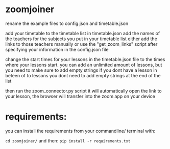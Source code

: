 # zoomjoiner

rename the example files to config.json and timetable.json

add your timetable to the timetable list in timetable.json
add the names of the teachers for the subjects you put in your timetable list
either add the links to those teachers manually or use the "get_zoom_links" script after specifying your information in the config.json file

change the start times for your lessons in the timetable.json file to the times where your lessons start.
you can add an unlimited amount of lessons, but you need to make sure to add empty strings if you dont have a lesson in beteen of to lessons
you dont need to add empty strings at the end of the list

then run the zoom_connector.py script
it will automatically open the link to your lesson, the browser will transfer into the zoom app on your device

# requirements:

you can install the requirements from your commandline/ terminal with:

`cd zoomjoiner/`
and then:
`pip install -r requirements.txt`
